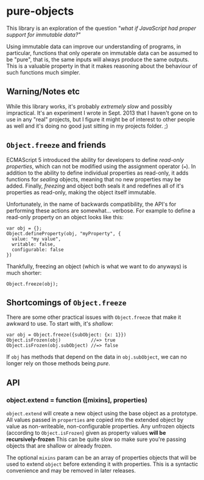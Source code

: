 # pure-objects

This library is an exploration of the question _"what if JavaScript had proper
support for immutable data?"_

Using immutable data can improve our understanding of programs, in particular, functions that only operate on immutable data can be assumed to be "pure", that is, the same inputs will always produce the same outputs. This is a valuable property in that it makes reasoning about the behaviour of such functions much simpler.

## Warning/Notes etc

While this library works, it's probably *extremely slow* and possibly
impractical. It's an experiment I wrote in Sept. 2013 that I haven't gone on
to use in any "real" projects, but I figure it might be of interest to other
people as well and it's doing no good just sitting in my projects folder. ;)

## `Object.freeze` and friends

ECMAScript 5 introduced the ability for developers to define _read-only properties_, which can not be modified using the assignment operator (`=`). In addition to the ability to define individual properties as read-only, it adds functions for _sealing_ objects, meaning that no new properties may be added. Finally, _freezing_ and object both seals it and redefines all of it's properties as read-only, making the object itself immutable.

Unfortunately, in the name of backwards compatibility, the API's for performing these actions are somewhat… verbose. For example to define a read-only property on an object looks like this:

```
var obj = {};
Object.defineProperty(obj, "myProperty", {
  value: "my value",
  writable: false,
  configurable: false
})
```

Thankfully, freezing an object (which is what we want to do anyways) is much shorter:

```
Object.freeze(obj);
```

## Shortcomings of `Object.freeze`

There are some other practical issues with `Object.freeze` that make it awkward to use. To start with, it's _shallow_:

```
var obj = Object.freeze({subObject: {x: 1}})
Object.isFrozen(obj)           //=> true
Object.isFrozen(obj.subObject) //=> false
```

If `obj` has methods that depend on the data in `obj.subObject`, we can no longer rely on those methods being _pure_.

## API

### object.extend = function ([mixins], properties)

`object.extend` will create a new object using the base object as a prototype.
All values passed in `properties` are copied into the extended object by value
as non-writeable, non-configurable properties. Any unfrozen objects (according
to `Object.isFrozen`) given as property values **will be recursively-frozen**
This can be quite slow so make sure you're passing objects that are
shallow or already frozen.

The optional `mixins` param can be an array of properties objects that will be
used to extend `object` before extending it with properties. This is a syntactic
convenience and may be removed in later releases.
